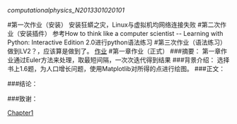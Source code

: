 _computationalphysics_N2013301020101_


#第一次作业（安装）
安装狂蟒之灾，Linux与虚拟机均网络连接失败
#第二次作业（安装插件）
参考How to think like a computer scientist -- Learning with Python: Interactive Edition 2.0进行python语法练习
#第三次作业（语法练习）
做到LV2？，应该算是做到了。
  [作业](https://github.com/whuerZS/computationalphysics_N2013301020101/blob/master/EX1%20LV1-lv2.py) 
#第一章作业（正式）
###摘要：
第一章作业通过Euler方法来处理，取最短间隔，一次次迭代得到结果
###背景介绍：
选择书上1.6题，为人口增长问题，使用Matplotlib对所得的点进行绘图。
###正文：

###结论：

###致谢：









[Chapter1](https://github.com/whuerZS/computationalphysics_N2013301020101/tree/master/Chapter1)
